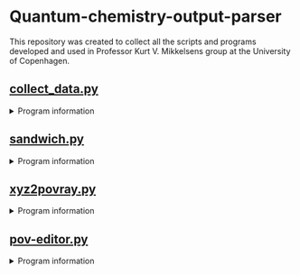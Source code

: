 # Quantum-chemistry-output-parser
This repository was created to collect all the scripts and programs developed and used in Professor Kurt V. Mikkelsens group at the University of Copenhagen.
## [collect_data.py](./collect_data.py)
<details><summary> Program information </summary>
<p>
  A script designed to make it easier to extract data from output files

  Currently the following has been implemented:<br/>
  | Data types                      |       ORCA       |     GAUSSIAN     |      DALTON      |     LSDALTON     |
  |:--------------------------------|:----------------:|:----------------:|:----------------:|:----------------:|
  | Total energies                  |:heavy_check_mark:|:heavy_check_mark:|:heavy_check_mark:|:heavy_check_mark:|
  | Zero-Point Vibrational energies |:heavy_check_mark:|:heavy_check_mark:|:heavy_check_mark:|        N/A       |
  | Enthalpies                      |:heavy_check_mark:|:heavy_check_mark:|:heavy_check_mark:|        N/A       |
  | Entropies                       |:heavy_check_mark:|:heavy_check_mark:|:heavy_check_mark:|        N/A       |
  | Gibbs Free energies             |:heavy_check_mark:|:heavy_check_mark:|:heavy_check_mark:|        N/A       |
  | Dipole moments                  |:heavy_check_mark:|:heavy_check_mark:|:heavy_check_mark:|:heavy_check_mark:|
  | Polarizabilities                |:heavy_check_mark:|:heavy_check_mark:|:heavy_check_mark:|:heavy_check_mark:|
  | Excitation energies             |:heavy_check_mark:|:heavy_check_mark:|:heavy_check_mark:|:heavy_check_mark:|
  | Oscillator strengths            |:heavy_check_mark:|:heavy_check_mark:|:heavy_check_mark:|:heavy_check_mark:|
  | Frequencies                     |:heavy_check_mark:|:heavy_check_mark:|:heavy_check_mark:|        N/A       |
  | Partition functions             |:heavy_check_mark:|:heavy_check_mark:|:heavy_check_mark:|        N/A       |

  **N/A means not applicable*

  Some more advanced functions are:
  - UV/VIS Spectra
    - Requires excitation energies and oscillator strengths in the output file
    - It is possible to choose between different formats for the figure

  The data you want extracted is done using keywords when calling the script. The keywords you call will be printed either in the terminal or written to a csv file.
</p>
</details>

## [sandwich.py](./sandwich.py)
<details><summary> Program information </summary>
<p>
  A script designed to place nanoparticles on either side of a molecule

  Takes the molecule as a xyz file, the two atoms the nanoparticles will be aligned with and the diameter of the particles (in that order).

  #### Keywords

  By default the atomnumbers used to choose alignment is those shown in molden. If instead you wish to choose by the linenumbers as they are in the xyz file you can use the *-l* or *--linenumber* keywords. <br/>
  As default the basis set pc-1 and the RI basis set pc-1-RI will be used. This can be changed with the keywords *--basis and* --ribasis accordingly. <br/>
  An xyz file containing all the information about the junvtion will also be saved, this can be turned off by supplying the keyword *--returnxyz*. <br/>
  If the nanoparticles are spherical in nature (such as Au, Ag & Cu contrary to TiO<sub>2</sub> which is a slab) they will by default turn inwards towards the molecule. For the   nanoparticles to turn outwards the keyword *--outwards* can be supplied. <br/>
  Furthermore the charge of the molecule in the junction is by default 0, this can be changed using the *--charge* keyword <\br>
</p>
</details>

## [xyz2povray.py](./xyz2povray.py)
<details><summary> Program information </summary>
<p>
  A script designed to convert a xyz file to a pov file for the programme POV-Ray which can be used ot ake visually pretty graphics

  The only argument you have to provide is the xyz file

  Apart from this the script will also automatically start generating the figures requested using some antialiasing settings applied in the script
</p>
</details>

## [pov-editor.py](./pov-editor.py)
<details><summary> Program information </summary>
<p>
  A script designed to take the camera position of an existing pov file and update the graphics arguments of said file

  You need to supply two arguments. The pov file wherein the camera position is located and the xyz file so the script can generate the updated graphics.

  This script is especially useful in conjunction with either imol (which only exist for Mac) or Avogadro. In both programes you can export a certain view as a pov file. This is where the camera position is located.

  Apart from this the script will also automatically start generating the figures requested using some antialiasing settings applied in the script
</p>
</details>